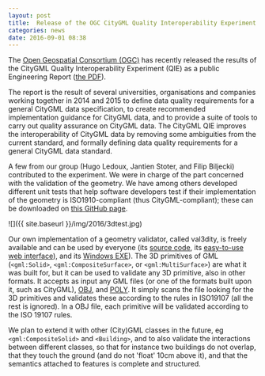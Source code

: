```yaml
---
layout: post
title:  Release of the OGC CityGML Quality Interoperability Experiment Engineering Report
categories: news
date: 2016-09-01 08:38
---
```


The [Open Geospatial Consortium (OGC)](http://opengeospatial.org) has recently released the results of the CityGML Quality Interoperability Experiment (QIE) as a public Engineering Report ([the PDF](https://portal.opengeospatial.org/files/?artifact_id=68821)).

The report is the result of several universities, organisations and companies working together in 2014 and 2015 to define data quality requirements for a general CityGML data specification, to create recommended implementation guidance for CityGML data, and to provide a suite of tools to carry out quality assurance on CityGML data. 
The CityGML QIE improves the interoperability of CityGML data by removing some ambiguities from the current standard, and formally defining data quality requirements for a general CityGML data standard.

A few from our group (Hugo Ledoux, Jantien Stoter, and Filip Biljecki) contributed to the experiment.
We were in charge of the part concerned with the validation of the geometry.
We have among others developed different unit tests that help software developers test if their implementation of the geometry is ISO1910-compliant (thus CityGML-compliant); these can be downloaded on [this GitHub page](https://github.com/tudelft3d/CityGML-QIE-3Dvalidation).

![]({{ site.baseurl }}/img/2016/3dtest.jpg)

Our own implementation of a geometry validator, called val3dity, is freely available and can be used by everyone (its [source code](https://github.com/tudelft3d/val3dity), its [easy-to-use web interface](http://geovalidation.bk.tudelft.nl/val3dity/)), and its [Windows EXE](https://github.com/tudelft3d/val3dity/releases)).
The 3D primitives of GML (`<gml:Solid>`, `<gml:CompositeSurface>`, or `<gml:MultiSurface>`) are what it was built for, but it can be used to validate any 3D primitive, also in other formats. 
It accepts as input any GML files (or one of the formats built upon it, such as CityGML), [OBJ](https://en.wikipedia.org/wiki/Wavefront_.obj_file), and [POLY](http://wias-berlin.de/software/tetgen/1.5/doc/manual/manual006.html#ff_poly).
It simply scans the file looking for the 3D primitives and validates these according to the rules in ISO19107 (all the rest is ignored). 
In a OBJ file, each primitive will be validated according to the ISO 19107 rules. 

We plan to extend it with other (City)GML classes in the future, eg `<gml:CompositeSolid>` and `<Building>`, and to also validate the interactions between different classes, so that for instance two buildings do not overlap, that they touch the ground (and do not 'float' 10cm above it), and that the semantics attached to features is complete and structured.




